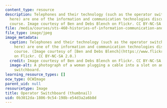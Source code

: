 ```yaml
---
content_type: resource
description: Telephones and their technology (such as the operator switchboard shown
  here) are one of the information and communication technologies discussed in the
  course. Image courtesy of Ben and Debs Blench on Flickr. CC BY-NC-SA 2.0.
file: /media/courses/sts-460-histories-of-information-communication-and-computing-technologies-spring-2015/0b3012da18069c54198be54d3a2a6b8d_sts-460s15-th.jpg
file_type: image/jpeg
image_metadata:
  caption: Telephones and their technology (such as the operator switchboard shown
    here) are one of the information and communication technologies discussed in the
    course. (Image courtesy of [Ben and Debs Blench](https://www.flickr.com/photos/benanddebsyearoff/1881881516/)
    on Flickr. CC BY-NC-SA 2.0.)
  credit: Image courtesy of Ben and Debs Blench on Flickr. CC BY-NC-SA 2.0.
  image-alt: A photograph of a woman plugging a cable into a slot on an old telephone
    switchboard.
learning_resource_types: []
ocw_type: OCWImage
parent_uid: null
resourcetype: Image
title: Operator Switchboard (thumbnail)
uid: 0b3012da-1806-9c54-198b-e54d3a2a6b8d
---
```

